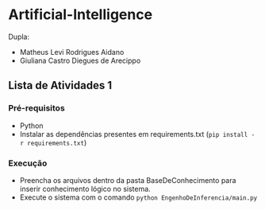 # Artificial-Intelligence
Dupla: 
- Matheus Levi Rodrigues Aidano
- Giuliana Castro Diegues de Arecippo

## Lista de Atividades 1
### Pré-requisitos
* Python
* Instalar as dependências presentes em requirements.txt (```pip install -r requirements.txt```)

### Execução
* Preencha os arquivos dentro da pasta BaseDeConhecimento para inserir conhecimento lógico no sistema.
* Execute o sistema com o comando ```python EngenhoDeInferencia/main.py```